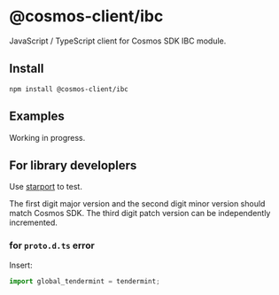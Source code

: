 # @cosmos-client/ibc

JavaScript / TypeScript client for Cosmos SDK IBC module.

## Install

```shell
npm install @cosmos-client/ibc
```

## Examples

Working in progress.

## For library developlers

Use [starport](https://github.com/tendermint/starport) to test.

The first digit major version and the second digit minor version should match Cosmos SDK.
The third digit patch version can be independently incremented.

### for `proto.d.ts` error

Insert:

```typescript
import global_tendermint = tendermint;
```
